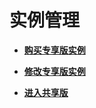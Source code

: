 # 实例管理<a name="ZH-CN_TOPIC_0000001189000019"></a>

-   **[购买专享版实例](购买专享版实例.md)**  

-   **[修改专享版实例](修改专享版实例.md)**  

-   **[进入共享版](进入共享版.md)**  


